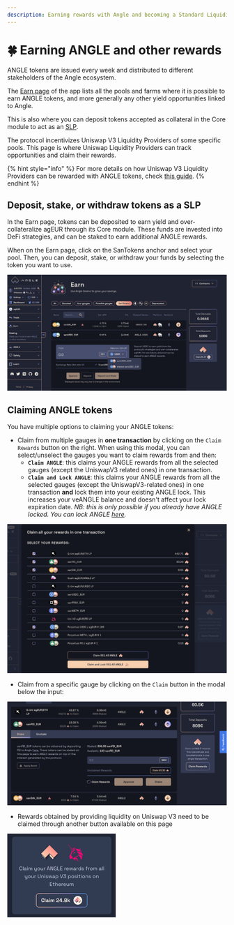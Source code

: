 ```yaml
---
description: Earning rewards with Angle and becoming a Standard Liquidity Provider
---
```


# 🍀 Earning ANGLE and other rewards

ANGLE tokens are issued every week and distributed to different stakeholders of the Angle ecosystem.

The [Earn page](https://app.angle.money/#/earn) of the app lists all the pools and farms where it is possible to earn ANGLE tokens, and more generally any other yield opportunities linked to Angle.

This is also where you can deposit tokens accepted as collateral in the Core module to act as an [SLP](/core-module/standard-liquidity-providers/README.md).

The protocol incentivizes Uniswap V3 Liquidity Providers of some specific pools. This page is where Uniswap Liquidity Providers can track opportunities and claim their rewards.

{% hint style="info" %}
For more details on how Uniswap V3 Liquidity Providers can be rewarded with ANGLE tokens, check [this guide](/guides/other/univ3-lp.md).
{% endhint %}

## Deposit, stake, or withdraw tokens as a SLP

In the Earn page, tokens can be deposited to earn yield and over-collateralize agEUR through its Core module. These funds are invested into DeFi strategies, and can be staked to earn additional ANGLE rewards.

When on the Earn page, click on the SanTokens anchor and select your pool. Then, you can deposit, stake, or withdraw your funds by selecting the token you want to use.

![Deposit and stake sanTokens](/.gitbook/assets/sanTokens-earn.png)

## Claiming ANGLE tokens

You have multiple options to claiming your ANGLE tokens:

- Claim from multiple gauges in **one transaction** by clicking on the `Claim Rewards` button on the right. When using this modal, you can select/unselect the gauges you want to claim rewards from and then:
  - **`Claim ANGLE`**: this claims your ANGLE rewards from all the selected gauges (except the UniswapV3 related ones) in one transaction.
  - **`Claim and Lock ANGLE`**: this claims your ANGLE rewards from all the selected gauges (except the UniswapV3-related ones) in one transaction **and** lock them into your existing ANGLE lock. This increases your veANGLE balance and doesn't affect your lock expiration date. _NB: this is only possible if you already have ANGLE locked. You can lock ANGLE [here](https://app.angle.money/#/lock)._

![Claim rewards modal](/.gitbook/assets/claim-rewards-modal.png)

- Claim from a specific gauge by clicking on the `Claim` button in the modal below the input:

![Claim button](/.gitbook/assets/claim-rewards-from-pool.png)

- Rewards obtained by providing liquidity on Uniswap V3 need to be claimed through another button available on this page

![Claim UniV3](/.gitbook/assets/claim-uniV3.png)
